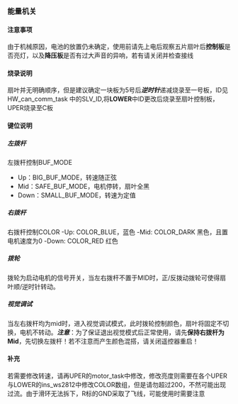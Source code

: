### 能量机关
#### 注意事项
由于机械原因，电池的放置仍未确定，使用前请先上电后观察五片扇叶后**控制板**是否亮灯，以及**降压板**是否有过大声音的异响，若有请关闭并检查接线

#### 烧录说明
扇叶并无明确顺序，但是建议确定一块板为5号后***逆时针***递减烧录至一号板，ID见HW_can_comm_task 中的SLV_ID,将**LOWER**中ID更改后烧录至扇叶控制板，UPER烧录至C板

#### 键位说明
##### 左拨杆
左拨杆控制BUF_MODE
- Up：BIG_BUF_MODE，转速随正弦
- Mid：SAFE_BUF_MODE，电机停转，扇叶全黑
- Down：SMALL_BUF_MODE，转速为定值

##### 右拨杆
右拨杆控制COLOR
-Up: COLOR_BLUE，蓝色
-Mid: COLOR_DARK 黑色，且置电机速度为0
-Down: COLOR_RED 红色

##### 拨轮
拨轮为启动电机的信号开关，当左右拨杆不置于MID时，正/反拨动拨轮可使得扇叶顺/逆时针转动。

##### 视觉调试
当左右拨杆均为mid时，进入视觉调试模式，此时拨轮控制颜色，扇叶将固定不切换，电机不转动。***注意***：为了保证退出视觉模式后正常使用，请先**保持右拨杆为Mid**，先切换左拨杆！若不注意而产生颜色混搭，请关闭遥控器重启！

#### 补充
若需要修改转速，请再UPER的motor_task中修改，修改亮度则需要在各个UPER与LOWER的ins_ws2812中修改COLOR数组，但是请勿超过200，不然可能出现过流。由于滑环无法拆下，R标的GND采取了飞线，可能使用时需要注意

